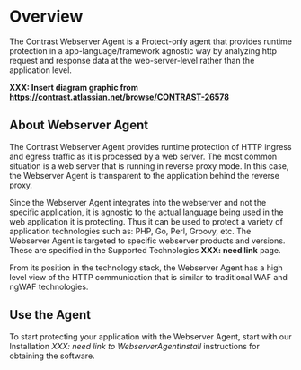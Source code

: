 # Overview

The Contrast Webserver Agent is a Protect-only agent that provides runtime protection in a app-language/framework agnostic way by analyzing http request and response data at the web-server-level rather than the application level.

__XXX: Insert diagram graphic from https://contrast.atlassian.net/browse/CONTRAST-26578__ 

## About Webserver Agent

The Contrast Webserver Agent provides runtime protection of HTTP ingress and egress traffic as it is processed by a web server. The most common situation is a web server that is running in reverse proxy mode. In this case, the Webserver Agent is transparent to the application behind the reverse proxy.

Since the Webserver Agent integrates into the webserver and not the specific application, it is agnostic to the actual language being used in the web application it is protecting.  Thus it can be used to protect a variety of application technologies such as: PHP, Go, Perl, Groovy, etc.  The Webserver Agent is targeted to specific webserver products and versions. These are specified in the Supported Technologies __XXX: need link__ page.

From its position in the technology stack, the Webserver Agent has a high level view of the HTTP communication that is similar to traditional WAF and ngWAF technologies.

## Use the Agent

To start protecting your application with the Webserver Agent, start with our Installation _XXX: need link to WebserverAgentInstall_ instructions for obtaining the software.